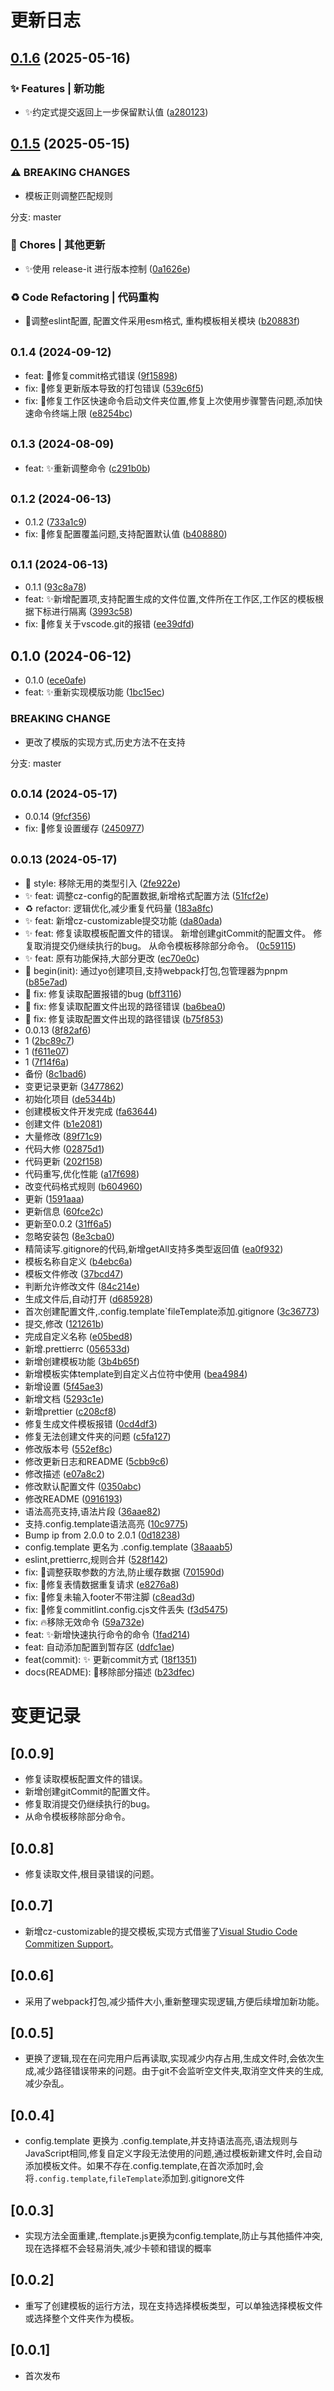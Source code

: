 # 更新日志

## [0.1.6](https://github.com/2815261401/fastbuild/compare/v0.1.5...v0.1.6) (2025-05-16)

### ✨ Features | 新功能

* ✨约定式提交返回上一步保留默认值 ([a280123](https://github.com/2815261401/fastbuild/commit/a28012321362efbf292872f9fba0dd73ab68f6a2))

## [0.1.5](https://github.com/2815261401/fastbuild/compare/v0.1.4...v0.1.5) (2025-05-15)

### ⚠ BREAKING CHANGES

* 模板正则调整匹配规则

分支: master

### 🎫 Chores | 其他更新

* ✨使用 release-it 进行版本控制 ([0a1626e](https://github.com/2815261401/fastbuild/commit/0a1626eadd1e47a54d4fdb2a7462db225460d699))

### ♻️ Code Refactoring | 代码重构

* 🚨调整eslint配置, 配置文件采用esm格式, 重构模板相关模块 ([b20883f](https://github.com/2815261401/fastbuild/commit/b20883f33e73b139201e6de572ac70bac87df2ec))

## <small>0.1.4 (2024-09-12)</small>

- feat: 🐛修复commit格式错误 ([9f15898](https://github.com/2815261401/fastbuild/commit/9f15898))
- fix: 🐛修复更新版本导致的打包错误 ([539c6f5](https://github.com/2815261401/fastbuild/commit/539c6f5))
- fix: 🐛修复工作区快速命令启动文件夹位置,修复上次使用步骤警告问题,添加快速命令终端上限 ([e8254bc](https://github.com/2815261401/fastbuild/commit/e8254bc))

## <small>0.1.3 (2024-08-09)</small>

- feat: ✨重新调整命令 ([c291b0b](https://github.com/2815261401/fastbuild/commit/c291b0b))

## <small>0.1.2 (2024-06-13)</small>

- 0.1.2 ([733a1c9](https://github.com/2815261401/fastbuild/commit/733a1c9))
- fix: 🐛修复配置覆盖问题,支持配置默认值 ([b408880](https://github.com/2815261401/fastbuild/commit/b408880))

## <small>0.1.1 (2024-06-13)</small>

- 0.1.1 ([93c8a78](https://github.com/2815261401/fastbuild/commit/93c8a78))
- feat: ✨新增配置项,支持配置生成的文件位置,文件所在工作区,工作区的模板根据下标进行隔离 ([3993c58](https://github.com/2815261401/fastbuild/commit/3993c58))
- fix: 🐛修复关于vscode.git的报错 ([ee39dfd](https://github.com/2815261401/fastbuild/commit/ee39dfd))

## 0.1.0 (2024-06-12)

- 0.1.0 ([ece0afe](https://github.com/2815261401/fastbuild/commit/ece0afe))
- feat: ✨重新实现模版功能 ([1bc15ec](https://github.com/2815261401/fastbuild/commit/1bc15ec))

### BREAKING CHANGE

- 更改了模版的实现方式,历史方法不在支持

分支: master

## <small>0.0.14 (2024-05-17)</small>

- 0.0.14 ([9fcf356](https://github.com/2815261401/fastbuild/commit/9fcf356))
- fix: 🐛修复设置缓存 ([2450977](https://github.com/2815261401/fastbuild/commit/2450977))

## <small>0.0.13 (2024-05-17)</small>

- :lipstick: style: 移除无用的类型引入 ([2fe922e](https://github.com/2815261401/fastbuild/commit/2fe922e))
- :sparkles: feat: 调整cz-config的配置数据,新增格式配置方法 ([51fcf2e](https://github.com/2815261401/fastbuild/commit/51fcf2e))
- ♻️ refactor: 逻辑优化,减少重复代码量 ([183a8fc](https://github.com/2815261401/fastbuild/commit/183a8fc))
- ✨ feat: 新增cz-customizable提交功能 ([da80ada](https://github.com/2815261401/fastbuild/commit/da80ada))
- ✨ feat: 修复读取模板配置文件的错误。 新增创建gitCommit的配置文件。 修复取消提交仍继续执行的bug。 从命令模板移除部分命令。 ([0c59115](https://github.com/2815261401/fastbuild/commit/0c59115))
- ✨ feat: 原有功能保持,大部分更改 ([ec70e0c](https://github.com/2815261401/fastbuild/commit/ec70e0c))
- 🎉 begin(init): 通过yo创建项目,支持webpack打包,包管理器为pnpm ([b85e7ad](https://github.com/2815261401/fastbuild/commit/b85e7ad))
- 🐛 fix: 修复读取配置报错的bug ([bff3116](https://github.com/2815261401/fastbuild/commit/bff3116))
- 🐛 fix: 修复读取配置文件出现的路径错误 ([ba6bea0](https://github.com/2815261401/fastbuild/commit/ba6bea0))
- 🐛 fix: 修复读取配置文件出现的路径错误 ([b75f853](https://github.com/2815261401/fastbuild/commit/b75f853))
- 0.0.13 ([8f82af6](https://github.com/2815261401/fastbuild/commit/8f82af6))
- 1 ([2bc89c7](https://github.com/2815261401/fastbuild/commit/2bc89c7))
- 1 ([f611e07](https://github.com/2815261401/fastbuild/commit/f611e07))
- 1 ([7f14f6a](https://github.com/2815261401/fastbuild/commit/7f14f6a))
- 备份 ([8c1bad6](https://github.com/2815261401/fastbuild/commit/8c1bad6))
- 变更记录更新 ([3477862](https://github.com/2815261401/fastbuild/commit/3477862))
- 初始化项目 ([de5344b](https://github.com/2815261401/fastbuild/commit/de5344b))
- 创建模板文件开发完成 ([fa63644](https://github.com/2815261401/fastbuild/commit/fa63644))
- 创建文件 ([b1e2081](https://github.com/2815261401/fastbuild/commit/b1e2081))
- 大量修改 ([89f71c9](https://github.com/2815261401/fastbuild/commit/89f71c9))
- 代码大修 ([02875d1](https://github.com/2815261401/fastbuild/commit/02875d1))
- 代码更新 ([202f158](https://github.com/2815261401/fastbuild/commit/202f158))
- 代码重写,优化性能 ([a17f698](https://github.com/2815261401/fastbuild/commit/a17f698))
- 改变代码格式规则 ([b604960](https://github.com/2815261401/fastbuild/commit/b604960))
- 更新 ([1591aaa](https://github.com/2815261401/fastbuild/commit/1591aaa))
- 更新信息 ([60fce2c](https://github.com/2815261401/fastbuild/commit/60fce2c))
- 更新至0.0.2 ([31ff6a5](https://github.com/2815261401/fastbuild/commit/31ff6a5))
- 忽略安装包 ([8e3cba0](https://github.com/2815261401/fastbuild/commit/8e3cba0))
- 精简读写.gitignore的代码,新增getAll支持多类型返回值 ([ea0f932](https://github.com/2815261401/fastbuild/commit/ea0f932))
- 模板名称自定义 ([b4ebc6a](https://github.com/2815261401/fastbuild/commit/b4ebc6a))
- 模板文件修改 ([37bcd47](https://github.com/2815261401/fastbuild/commit/37bcd47))
- 判断允许修改文件 ([84c214e](https://github.com/2815261401/fastbuild/commit/84c214e))
- 生成文件后,自动打开 ([d685928](https://github.com/2815261401/fastbuild/commit/d685928))
- 首次创建配置文件,.config.template`fileTemplate添加.gitignore ([3c36773](https://github.com/2815261401/fastbuild/commit/3c36773))
- 提交,修改 ([121261b](https://github.com/2815261401/fastbuild/commit/121261b))
- 完成自定义名称 ([e05bed8](https://github.com/2815261401/fastbuild/commit/e05bed8))
- 新增.prettierrc ([056533d](https://github.com/2815261401/fastbuild/commit/056533d))
- 新增创建模板功能 ([3b4b65f](https://github.com/2815261401/fastbuild/commit/3b4b65f))
- 新增模板实体template到自定义占位符中使用 ([bea4984](https://github.com/2815261401/fastbuild/commit/bea4984))
- 新增设置 ([5f45ae3](https://github.com/2815261401/fastbuild/commit/5f45ae3))
- 新增文档 ([5293c1e](https://github.com/2815261401/fastbuild/commit/5293c1e))
- 新增prettier ([c208cf8](https://github.com/2815261401/fastbuild/commit/c208cf8))
- 修复生成文件模板报错 ([0cd4df3](https://github.com/2815261401/fastbuild/commit/0cd4df3))
- 修复无法创建文件夹的问题 ([c5fa127](https://github.com/2815261401/fastbuild/commit/c5fa127))
- 修改版本号 ([552ef8c](https://github.com/2815261401/fastbuild/commit/552ef8c))
- 修改更新日志和README ([5cbb9c6](https://github.com/2815261401/fastbuild/commit/5cbb9c6))
- 修改描述 ([e07a8c2](https://github.com/2815261401/fastbuild/commit/e07a8c2))
- 修改默认配置文件 ([0350abc](https://github.com/2815261401/fastbuild/commit/0350abc))
- 修改README ([0916193](https://github.com/2815261401/fastbuild/commit/0916193))
- 语法高亮支持,语法片段 ([36aae82](https://github.com/2815261401/fastbuild/commit/36aae82))
- 支持.config.template语法高亮 ([10c9775](https://github.com/2815261401/fastbuild/commit/10c9775))
- Bump ip from 2.0.0 to 2.0.1 ([0d18238](https://github.com/2815261401/fastbuild/commit/0d18238))
- config.template 更名为 .config.template ([38aaab5](https://github.com/2815261401/fastbuild/commit/38aaab5))
- eslint,prettierrc,规则合并 ([528f142](https://github.com/2815261401/fastbuild/commit/528f142))
- fix: 🐛调整获取参数的方法,防止缓存数据 ([701590d](https://github.com/2815261401/fastbuild/commit/701590d))
- fix: 🐛修复表情数据重复请求 ([e8276a8](https://github.com/2815261401/fastbuild/commit/e8276a8))
- fix: 🐛修复未输入footer不带注脚 ([c8ead3d](https://github.com/2815261401/fastbuild/commit/c8ead3d))
- fix: 🐛修复commitlint.config.cjs文件丢失 ([f3d5475](https://github.com/2815261401/fastbuild/commit/f3d5475))
- fix: 🔥移除无效命令 ([59a732e](https://github.com/2815261401/fastbuild/commit/59a732e))
- feat: ✨新增快速执行命令的命令 ([1fad214](https://github.com/2815261401/fastbuild/commit/1fad214))
- feat: 自动添加配置到暂存区 ([ddfc1ae](https://github.com/2815261401/fastbuild/commit/ddfc1ae))
- feat(commit): :sparkles: 更新commit方式 ([18f1351](https://github.com/2815261401/fastbuild/commit/18f1351))
- docs(README): 💬移除部分描述 ([b23dfec](https://github.com/2815261401/fastbuild/commit/b23dfec))

# 变更记录

## [0.0.9]

- 修复读取模板配置文件的错误。
- 新增创建gitCommit的配置文件。
- 修复取消提交仍继续执行的bug。
- 从命令模板移除部分命令。

## [0.0.8]

- 修复读取文件,根目录错误的问题。

## [0.0.7]

- 新增cz-customizable的提交模板,实现方式借鉴了<a href="https://marketplace.visualstudio.com/items?itemName=KnisterPeter.vscode-commitizen">Visual Studio Code Commitizen Support</a>。

## [0.0.6]

- 采用了webpack打包,减少插件大小,重新整理实现逻辑,方便后续增加新功能。

## [0.0.5]

- 更换了逻辑,现在在问完用户后再读取,实现减少内存占用,生成文件时,会依次生成,减少路径错误带来的问题。由于git不会监听空文件夹,取消空文件夹的生成,减少杂乱。

## [0.0.4]

- config.template 更换为 .config.template,并支持语法高亮,语法规则与JavaScript相同,修复自定义字段无法使用的问题,通过模板新建文件时,会自动添加模板文件。如果不存在.config.template,在首次添加时,会将`.config.template`,`fileTemplate`添加到.gitignore文件

## [0.0.3]

- 实现方法全面重建,.ftemplate.js更换为config.template,防止与其他插件冲突,现在选择框不会轻易消失,减少卡顿和错误的概率

## [0.0.2]

- 重写了创建模板的运行方法，现在支持选择模板类型，可以单独选择模板文件或选择整个文件夹作为模板。

## [0.0.1]

- 首次发布
